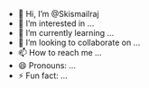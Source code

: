 - 👋 Hi, I’m @Skismailraj
- 👀 I’m interested in ...
- 🌱 I’m currently learning ...
- 💞️ I’m looking to collaborate on ...
- 📫 How to reach me ...
- 😄 Pronouns: ...
- ⚡ Fun fact: ...

<!---
Skismailraj/Skismailraj is a ✨ special ✨ repository because its `README.md` (this file) appears on your GitHub profile.
You can click the Preview link to take a look at your changes.
--->
